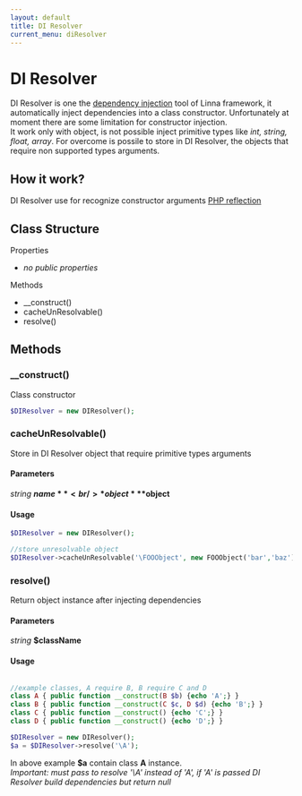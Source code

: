 ```yaml
---
layout: default
title: DI Resolver
current_menu: diResolver
---
```


# DI Resolver
DI Resolver is one the [dependency injection](https://en.wikipedia.org/wiki/Dependency_injection) tool of Linna framework, 
it automatically inject dependencies into a class constructor. Unfortunately at moment there are some limitation for constructor injection.<br />
It work only with object, is not possible inject primitive types like *int, string, float, array*. For overcome is possile to store in DI Resolver, 
the objects that require non supported types arguments.

## How it work?
DI Resolver use for recognize constructor arguments [PHP reflection](http://php.net/manual/en/book.reflection.php)

## Class Structure

Properties
- *no public properties*

Methods
- __construct()
- cacheUnResolvable()
- resolve()

## Methods

### __construct()
Class constructor
```php
$DIResolver = new DIResolver();
```

### cacheUnResolvable()
Store in DI Resolver object that require primitive types arguments

#### Parameters
*string* **$name**<br/>
*object* **$object**<br/>

#### Usage
```php
$DIResolver = new DIResolver();

//store unresolvable object
$DIResolver->cacheUnResolvable('\FOOObject', new FOOObject('bar','baz'));
```

### resolve()
Return object instance after injecting dependencies

#### Parameters
*string* **$className**<br/>

#### Usage
```php

//example classes, A require B, B require C and D
class A { public function __construct(B $b) {echo 'A';} }
class B { public function __construct(C $c, D $d) {echo 'B';} }
class C { public function __construct() {echo 'C';} }
class D { public function __construct() {echo 'D';} }

$DIResolver = new DIResolver();
$a = $DIResolver->resolve('\A');
```
In above example **$a** contain class **A** instance.<br />
*Important: must pass to resolve '\A' instead of 'A', if 'A' is passed DI Resolver build dependencies but return null*
